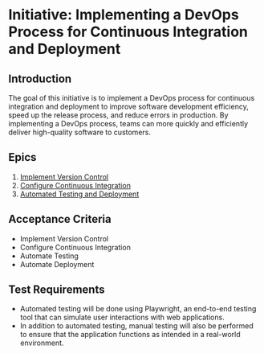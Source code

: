 
# Initiative: Implementing a DevOps Process for Continuous Integration and Deployment

## Introduction

The goal of this initiative is to implement a DevOps process for continuous integration and deployment to improve software development efficiency, speed up the release process, and reduce errors in production. By implementing a DevOps process, teams can more quickly and efficiently deliver high-quality software to customers.

## Epics

1.  [Implement Version Control](/documentation/templates/theme/initiatives/epics/ImplementVersionControl.md)
2.  [Configure Continuous Integration](/documentation/templates/theme/initiatives/epics/stories/ContinuousIntegration.md)
3.  [Automated Testing and Deployment](/documentation/templates/theme/initiatives/epics/stories/AutomatedTestingandDeployment.md)

## Acceptance Criteria

- Implement Version Control
- Configure Continuous Integration
- Automate Testing
- Automate Deployment

## Test Requirements
- Automated testing will be done using Playwright, an end-to-end testing tool that can simulate user interactions with web applications. 
- In addition to automated testing, manual testing will also be performed to ensure that the application functions as intended in a real-world environment.